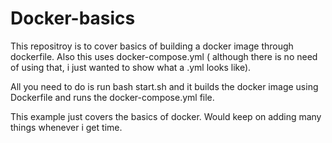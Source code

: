 # Docker-basics


This repositroy is to cover basics of building a docker image through dockerfile.
Also this uses docker-compose.yml ( although there is no need of using that, i just wanted to show what a .yml looks like).


All you need to do is run bash start.sh and it builds the docker image using Dockerfile and runs the docker-compose.yml file.



This example just covers the basics of docker.
Would keep on adding many things whenever i get time.
